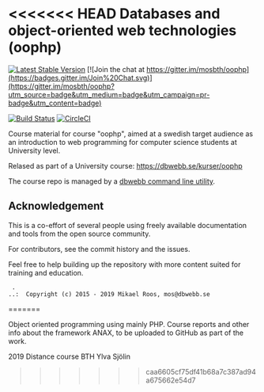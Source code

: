 <<<<<<< HEAD
Databases and object-oriented web technologies (oophp)
===================

[![Latest Stable Version](https://poser.pugx.org/dbwebb/oophp/v/stable)](https://packagist.org/packages/dbwebb/oophp)
[![Join the chat at https://gitter.im/mosbth/oophp](https://badges.gitter.im/Join%20Chat.svg)](https://gitter.im/mosbth/oophp?utm_source=badge&utm_medium=badge&utm_campaign=pr-badge&utm_content=badge)

[![Build Status](https://travis-ci.org/dbwebb-se/oophp.svg?branch=master)](https://travis-ci.org/dbwebb-se/oophp)
[![CircleCI](https://circleci.com/gh/dbwebb-se/oophp.svg?style=svg)](https://circleci.com/gh/dbwebb-se/oophp)

Course material for course "oophp", aimed at a swedish target audience as an introduction to web programming for computer science students at University level.

Relased as part of a University course: https://dbwebb.se/kurser/oophp

The course repo is managed by a [dbwebb command line utility](https://dbwebb.se/dbwebb-cli).




Acknowledgement
-------------------

This is a co-effort of several people using freely available documentation and tools from the open source community.

For contributors, see the commit history and the issues.

Feel free to help building up the repository with more content suited for training and education.



```                                                            
 .                                                             
..:  Copyright (c) 2015 - 2019 Mikael Roos, mos@dbwebb.se      
```                                                            
=======

Object oriented programming using mainly PHP.
Course reports and other info about the framework ANAX, to be uploaded to GitHub as part of the work.

2019 Distance course BTH
Ylva Sjölin
>>>>>>> caa6605cf75df41b68a7c387ad94a675662e54d7
